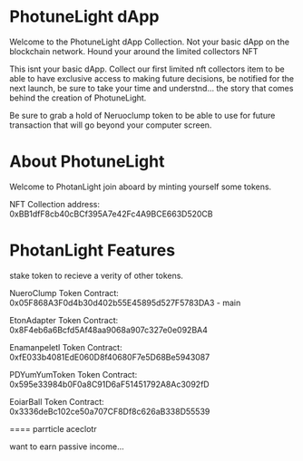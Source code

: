# PhotuneLight  dApp

Welcome to the PhotuneLight dApp Collection. Not your basic dApp on the blockchain network. Hound your around the limited collectors NFT 

This isnt your basic dApp. Collect our first limited nft collectors item to be able to have exclusive access to making future decisions,  be notified for the next launch, be sure to take your time and understnd... the story that comes behind the creation of PhotuneLight.

Be sure to grab a hold of Neruoclump token to be able to use for future transaction that will go beyond your computer screen.


# About PhotuneLight 

Welcome to PhotanLight join aboard by minting yourself some tokens.

NFT Collection address:
0xBB1dfF8cb40cBCf395A7e42Fc4A9BCE663D520CB


# PhotanLight Features

stake token to recieve a verity of other tokens. 

NueroClump Token
Contract: 0x05F868A3F0d4b30d402b55E45895d527F5783DA3 - main

EtonAdapter Token
Contract: 0x8F4eb6a6Bcfd5Af48aa9068a907c327e0e092BA4

Enamanpeletl Token
Contract: 0xfE033b4081EdE060D8f40680F7e5D68Be5943087

PDYumYumToken Token
Contract: 0x595e33984b0F0a8C91D6aF51451792A8Ac3092fD


EoiarBall Token
Contract: 0x3336deBc102ce50a707CF8Df8c626aB338D55539

====
parrticle aceclotr

want to earn passive income...
